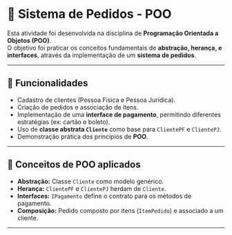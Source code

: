 # 🛒 Sistema de Pedidos - POO

Esta atividade foi desenvolvida na disciplina de **Programação Orientada a Objetos (POO)**.  
O objetivo foi praticar os conceitos fundamentais de **abstração, herança, e interfaces**, através da implementação de um **sistema de pedidos**.

---

## 🚀 Funcionalidades
- Cadastro de clientes (Pessoa Física e Pessoa Jurídica).
- Criação de pedidos e associação de itens.
- Implementação de uma **interface de pagamento**, permitindo diferentes estratégias (ex: cartão e boleto).
- Uso de **classe abstrata `Cliente`** como base para `ClientePF` e `ClientePJ`.
- Demonstração prática dos princípios de **POO**.

---

## 📌 Conceitos de POO aplicados

- **Abstração:** Classe `Cliente` como modelo genérico.  
- **Herança:** `ClientePF` e `ClientePJ` herdam de `Cliente`.   
- **Interfaces:** `IPagamento` define o contrato para os métodos de pagamento.  
- **Composição:** Pedido composto por itens (`ItemPedido`) e associado a um cliente.  

---
